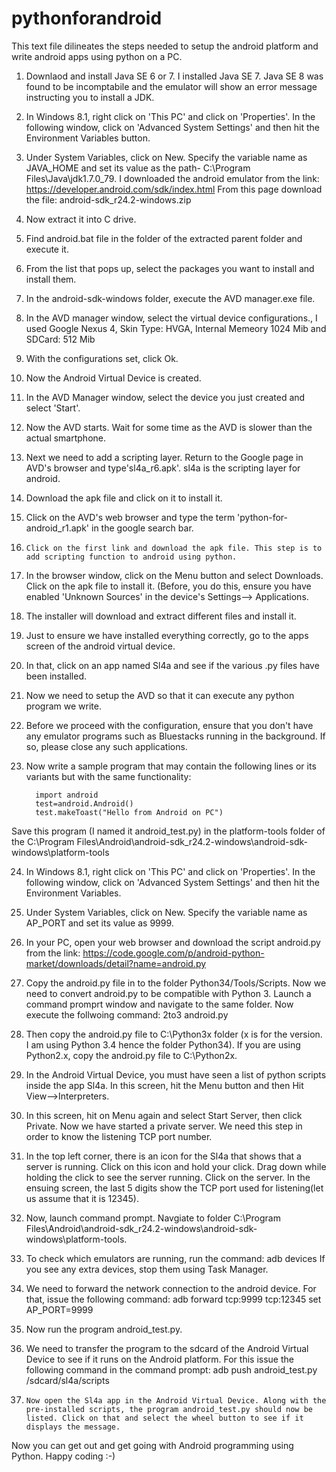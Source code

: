 # pythonforandroid
  This text file dilineates the steps needed to setup the android platform and write android apps using python on a PC.
  
1)	Downlaod and install Java SE 6 or 7. I installed Java SE 7. Java SE 8 was found to be incomptabile and the emulator will show an error message instructing you to install a JDK.

2)	In Windows 8.1, right click on 'This PC' and click on 'Properties'. In the following window, click on 'Advanced System Settings' and then hit the Environment Variables button.

3)	Under System Variables, click on New. Specify the variable name as JAVA_HOME and set its value as the path-  C:\Program Files\Java\jdk1.7.0_79. I downloaded the android emulator from the link: https://developer.android.com/sdk/index.html
From this page download the file: android-sdk_r24.2-windows.zip

4)	Now extract it into C drive.

5) 	Find android.bat file in the folder of the extracted parent folder and execute it.

6)	From the list that pops up, select the packages you want to install and install them.

7)	In the android-sdk-windows folder, execute the AVD manager.exe file.

8)	In the AVD manager window, select the virtual device configurations., I used Google Nexus 4, Skin Type: HVGA, Internal Memeory 1024 Mib and SDCard: 512 Mib

9)  With the configurations set, click Ok.

10)	Now the Android Virtual Device is created.

11)	In the AVD Manager window, select the device you just created and select 'Start'.

12)	Now the AVD starts. Wait for some time as the AVD is slower than the actual smartphone.

13)	Next we need to add a scripting layer. Return to the Google page in AVD's browser and type'sl4a_r6.apk'. sl4a is the scripting layer for android.

14)	Download the apk file and click on it to install it.	

15)	Click on the AVD's web browser and type the term 'python-for-android_r1.apk' in the google search bar.

16) 	Click on the first link and download the apk file. This step is to add scripting function to android using python. 

17)	In the browser window, click on the Menu button and select Downloads. Click on the apk file to install it. (Before, you do this, ensure you have enabled 'Unknown Sources' in the device's Settings--> Applications.

18)	The installer will download and extract different files and install it.

19)	Just to ensure we have installed everything correctly, go to the apps screen of the android virtual device. 

20) In that, click on an app named Sl4a and see if the various .py files have been installed.

21) Now we need to setup the AVD so that it can execute any python program we write.

22)	Before we proceed with the configuration, ensure that you don't have any emulator programs such as Bluestacks running in the background. If so, please close any such applications.

23) Now write a sample program that may contain the following lines or its variants but with the same functionality:
		  
		  import android
		  test=android.Android()
		  test.makeToast("Hello from Android on PC")
	   
Save this program (I named it android_test.py) in the platform-tools folder of the C:\Program Files\Android\android-sdk_r24.2-windows\android-sdk-windows\platform-tools

24)	In Windows 8.1, right click on 'This PC' and click on 'Properties'. In the following window, click on 'Advanced System Settings' and then hit the Environment Variables.

25)	Under System Variables, click on New. Specify the variable name as AP_PORT and set its value as 9999.

26)	In your PC, open your web browser and download the script android.py from the link: https://code.google.com/p/android-python-market/downloads/detail?name=android.py

27)	Copy the android.py file in to the folder Python34/Tools/Scripts. Now we need to convert android.py to be compatible with Python 3. Launch a command promprt window and navigate to the same folder. Now execute the follwoing command:
	2to3 android.py

28)	Then copy the android.py file to C:\Python3x folder (x is for the version. I am using Python 3.4 hence the folder Python34). If you are using Python2.x, copy the android.py file to C:\Python2x.

29)	In the Android Virtual Device, you must have seen a list of python scripts inside the app Sl4a. In this screen, hit the Menu button and then Hit View-->Interpreters.

30)	In this screen, hit on Menu again and select Start Server, then click Private. Now we have started a private server. We need this step in order to know the listening TCP port number.

31)	In the top left corner, there is an icon for the Sl4a that shows that a server is running. Click on this icon and hold your click. Drag down while holding the click to see the server running. Click on the server. In the ensuing screen, the last 5 digits show the TCP port used for listening(let us assume that it is 12345).

32)	Now, launch command prompt. Navgiate to folder C:\Program Files\Android\android-sdk_r24.2-windows\android-sdk-windows\platform-tools.

33)	To check which emulators are running, run the command: 
	  adb devices
	If you see any extra devices, stop them using Task Manager.

34)	We need to forward the network connection to the android device. For that, issue the following command:
	    adb forward tcp:9999 tcp:12345 
	    set AP_PORT=9999

35)	Now run the program android_test.py.

36)	We need to transfer the program to the sdcard of the Android Virtual Device to see if it runs on the Android platform. For this issue the following command in the command prompt:
	    adb push android_test.py /sdcard/sl4a/scripts

37) 	Now open the Sl4a app in the Android Virtual Device. Along with the pre-installed scripts, the program android_test.py should now be listed. Click on that and select the wheel button to see if it displays the message.

Now you can get out and get going with Android programming using Python. Happy coding :-)
